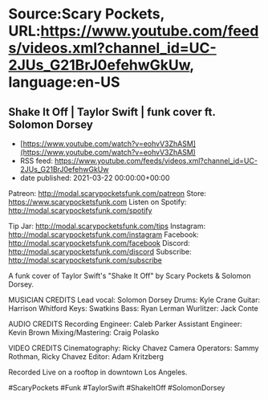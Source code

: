 # Source:Scary Pockets, URL:https://www.youtube.com/feeds/videos.xml?channel_id=UC-2JUs_G21BrJ0efehwGkUw, language:en-US

## Shake It Off | Taylor Swift | funk cover ft. Solomon Dorsey
 - [https://www.youtube.com/watch?v=eohvV3ZhASM](https://www.youtube.com/watch?v=eohvV3ZhASM)
 - RSS feed: https://www.youtube.com/feeds/videos.xml?channel_id=UC-2JUs_G21BrJ0efehwGkUw
 - date published: 2021-03-22 00:00:00+00:00

Patreon: http://modal.scarypocketsfunk.com/patreon
Store: https://www.scarypocketsfunk.com
Listen on Spotify: http://modal.scarypocketsfunk.com/spotify

Tip Jar: http://modal.scarypocketsfunk.com/tips
Instagram: http://modal.scarypocketsfunk.com/instagram
Facebook: http://modal.scarypocketsfunk.com/facebook
Discord: http://modal.scarypocketsfunk.com/discord
Subscribe: http://modal.scarypocketsfunk.com/subscribe

A funk cover of Taylor Swift's "Shake It Off" by Scary Pockets & Solomon Dorsey.

MUSICIAN CREDITS
Lead vocal: Solomon Dorsey
Drums: Kyle Crane
Guitar: Harrison Whitford
Keys: Swatkins
Bass: Ryan Lerman
Wurlitzer: Jack Conte

AUDIO CREDITS
Recording Engineer: Caleb Parker
Assistant Engineer: Kevin Brown
Mixing/Mastering: Craig Polasko

VIDEO CREDITS
Cinematography: Ricky Chavez
Camera Operators: Sammy Rothman, Ricky Chavez
Editor: Adam Kritzberg

Recorded Live on a rooftop in downtown Los Angeles.

#ScaryPockets #Funk #TaylorSwift #ShakeItOff #SolomonDorsey

